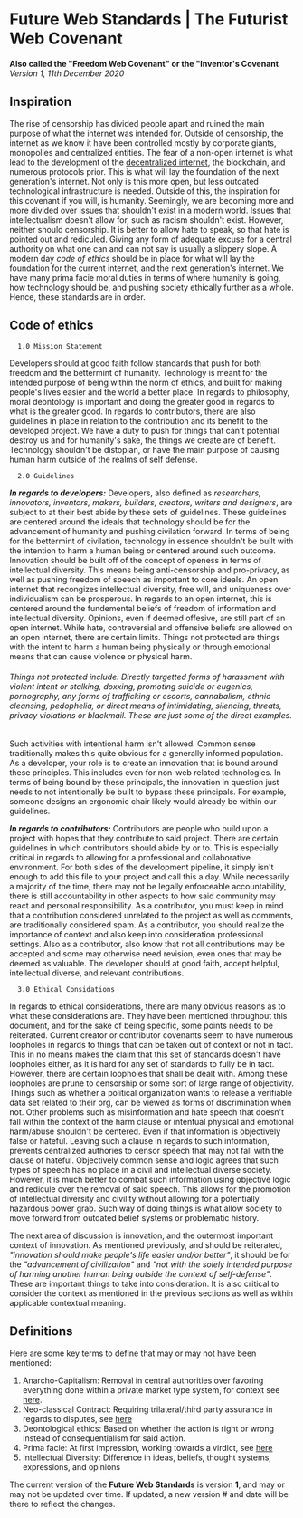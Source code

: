# Future Web Standards | The Futurist Web Covenant
**Also called the "Freedom Web Covenant" or the "Inventor's Covenant**\
*Version 1, 11th December 2020*

## Inspiration
The rise of censorship has divided people apart and ruined the main purpose of what the internet was intended for. Outside of censorship, the internet as we know it have been controlled mostly by corporate giants, monopolies and centralized entities. The fear of a non-open internet is what lead to the development of the [decentralized internet](https://github.com/Lonero-Team/Decentralized-Internet), the blockchain, and numerous protocols prior. This is what will lay the foundation of the next generation's internet. Not only is this more open, but less outdated technological infrastructure is needed. Outside of this, the inspiration for this covenant if you will, is humanity. Seemingly, we are becoming more and more divided over issues that shouldn't exist in a modern world. Issues that intellectualism doesn't allow for, such as racism shouldn't exist. However, neither should censorship. It is better to allow hate to speak, so that hate is pointed out and rediculed. Giving any form of adequate excuse for a central authority on what one can and can not say is usually a slippery slope. A modern day *code of ethics* should be in place for what will lay the foundation for the current internet, and the next generation's internet. We have many prima facie moral duties in terms of where humanity is going, how technology should be, and pushing society ethically further as a whole. Hence, these standards are in order.
 
## Code of ethics
```
  1.0 Mission Statement
```  
Developers should at good faith follow standards that push for both freedom and the bettermint of humanity. Technology is meant for the intended purpose of being within the norm of ethics, and built for making people's lives easier and the world a better place. In regards to philosophy, moral deontology is important and doing the greater good in regards to what is the greater good. In regards to contributors, there are also guidelines in place in relation to the contribution and its benefit to the developed project. We have a duty to push for things that can't potential destroy us and for humanity's sake, the things we create are of benefit. Technology shouldn't be distopian, or have the main purpose of causing human harm outside of the realms of self defense.
```
  2.0 Guidelines
```
***In regards to developers:*** Developers, also defined as *researchers, innovators, inventors, makers, builders, creators, writers and designers*, are subject to at their best abide by these sets of guidelines. These guidelines are centered around the ideals that technology should be for the advancement of humanity and pushing civilation forward. In terms of being for the bettermint of civilation, technology in essence shouldn't be built with the intention to harm a human being or centered around such outcome. Innovation should be built off of the concept of openess in terms of intellectual diversity. This means being anti-censorship and pro-privacy, as well as pushing freedom of speech as important to core ideals. An open internet that recongizes intellectual diversity, free will, and uniqueness over individualism can be prosperous. In regards to an open internet, this is centered around the fundemental beliefs of freedom of information and intellectual diversity. Opinions, even if deemed offesive, are still part of an open internet. While hate, contreversial and offensive beliefs are allowed on an open internet, there are certain limits. Things not protected are things with the intent to harm a human being physically or through emotional means that can cause violence or physical harm.
###### Things not protected include: Directly targetted forms of harassment with violent intent or stalking, doxxing, promoting suicide or eugenics, pornography, any forms of trafficking or escorts, cannabalism, ethnic cleansing, pedophelia, or  direct means of intimidating, silencing, threats, privacy violations or blackmail. These are just some of the direct examples.
Such activities with intentional harm isn't allowed. Common sense traditionally makes this quite obvious for a generally informed population. As a developer, your role is to create an innovation that is bound around these principles. This includes even for non-web related technologies. In terms of being bound by these principals, the innovation in question just needs to not intentionally be built to bypass these principals. For example, someone designs an ergonomic chair likely would already be within our guidelines.

***In regards to contributors:*** Contributors are people who build upon a project with hopes that they contribute to said project. There are certain guidelines in which contributors should abide by or to. This is especially critical in regards to allowing for a professional and collaborative environment. For both sides of the development pipeline, it simply isn't enough to add this file to your project and call this a day. While necessarily a majority of the time, there may not be legally enforceable accountability, there is still accountability in other aspects to how said community may react and personal responsibility. As a contributor, you must keep in mind that a contribution considered unrelated to the project as well as comments, are traditionally considered spam. As a contributor, you should realize the importance of context and also keep into consideration professional settings. Also as a contributor, also know that not all contributions may be accepted and some may otherwise need revision, even ones that may be deemed as valuable. The developer should at good faith, accept helpful, intellectual diverse, and relevant contributions.

```  
  3.0 Ethical Considations
```
In regards to ethical considerations, there are many obvious reasons as to what these considerations are. They have been mentioned throughout this document, and for the sake of being specific, some points needs to be reiterated. Current creator or contributor covenants seem to have numerous loopholes in regards to things that can be taken out of context or not in tact. This in no means makes the claim that this set of standards doesn't have loopholes either, as it is hard for any set of standards to fully be in tact. However, there are certain loopholes that shall be dealt with. Among these loopholes are prune to censorship or some sort of large range of objectivity. Things such as whether a political organization wants to release a verifiable data set related to their org, can be viewed as forms of discrimination when not. Other problems such as misinformation and hate speech that doesn't fall within the context of the harm clause or intentual physical and emotional harm/abuse shouldn't be centered. Even if that information is objectively false or hateful. Leaving such a clause in regards to such information, prevents centralized authories to censor speech that may not fall with the clause of hateful. Objectively common sense and logic agrees that such types of speech has no place in a civil and intellectual diverse society. However, it is much better to combat such information using objective logic and redicule over the removal of said speech. This allows for the promotion of intellectual diversity and civility without allowing for a potentially hazardous power grab. Such way of doing things is what allow society to move forward from outdated belief systems or problematic history.

The next area of discussion is innovation, and the outermost important context of innovation. As mentioned previously, and should be reiterated, *"innovation should make people's life easier and/or better"*, it should be for the *"advancement of civilization"* and *"not with the solely intended purpose of harming another human being outside the context of self-defense"*. These are important things to take into consideration. It is also critical to consider the context as mentioned in the previous sections as well as within applicable contextual meaning.

## Definitions
Here are some key terms to define that may or may not have been mentioned:
1. Anarcho-Capitalism: Removal in central authorities over favoring everything done within a private market type system, for context see [here](https://hackernoon.com/u/TheLoneroFoundation).
2. Neo-classical Contract: Requiring trilateral/third party assurance in regards to disputes, see [here](https://en.wikipedia.org/wiki/Neo-classical_contract)
3. Deontological ethics: Based on whether the action is right or wrong instead of consequentialism for said action.
4. Prima facie: At first impression, working towards a virdict, see [here](https://en.wikipedia.org/wiki/Prima_facie)
5. Intellectual Diversity: Difference in ideas, beliefs, thought systems, expressions, and opinions

The current version of the **Future Web Standards** is version **1**, and may or may not be updated over time. If updated, a new version # and date will be there to reflect the changes.
